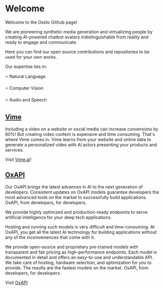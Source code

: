 # Welcome

Welcome to the Oxolo Github page! 

We are pioneering synthetic media generation and virtualizing people by creating AI-powered chatbot avatars indistinguishable from reality and ready to engage and communicate.

Here you can find our open source contributions and repositories to be used for your own works.

Our expertise lies in:

⭐️ Natural Language

⭐️ Computer Vision

⭐️ Audio and Speech

## [Vime](https://www.vime.ai)

Including a video on a website or social media can increase conversions by 80%! But creating video content is expensive and time consuming. That's where Vime comes in. Vime learns from your website and online data to generate a personalized video with Al actors presenting your products and services.

Visit [Vime.ai](https://www.vime.ai)!


## [OxAPI](https://api.oxolo.com/)

Our OxAPI brings the latest advances in AI to the next generation of developers. Consistent updates on OxAPI models guarantee developers the most advanced tools on the market to successfully build applications. OxAPI, from developers, for developers.

We provide highly optimized and production-ready endpoints to serve artificial intelligence for your deep tech applications.

Hosting and running such models is very difficult and time-consuming. At OxAPI, you get all the latest AI technology for building applications without any of the inconveniences that come with it.

We provide open-source and proprietary pre-trained models with transparent and fair pricing as high-performance endpoints. Each model is documented in detail and offers an easy-to-use and understandable API. We take care of hosting, hardware selection, and optimization for you to provide. The results are the fastest models on the market. OxAPI, from developers, for developers.

Visit [OxAPI](https://api.oxolo.com/)
